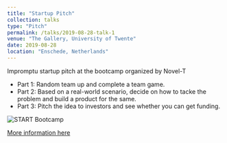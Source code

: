 ```yaml
---
title: "Startup Pitch"
collection: talks
type: "Pitch"
permalink: /talks/2019-08-28-talk-1
venue: "The Gallery, University of Twente"
date: 2019-08-28
location: "Enschede, Netherlands"
---
```

Impromptu startup pitch at the bootcamp organized by Novel-T 

- Part 1: Random team up and complete a team game.
- Part 2: Based on a real-world scenario, decide on how to tacke the problem and build a product for the same.
- Part 3: Pitch the idea to investors and see whether you can get funding.

![START Bootcamp](https://anubratabhowmick.github.io/files/talk-1.jpeg)


[More information here](https://novelt.com/nl/events/start-bootcamp-2/)

